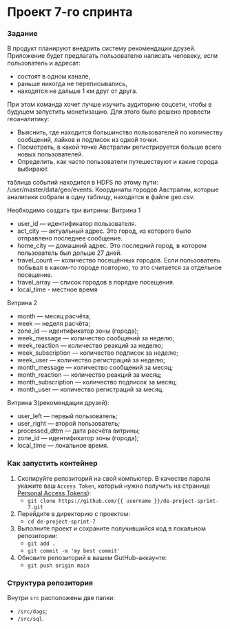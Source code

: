 # Проект 7-го спринта
### Задание
В продукт планируют внедрить систему рекомендации друзей. Приложение будет предлагать пользователю написать человеку, если пользователь и адресат:
* состоят в одном канале,
* раньше никогда не переписывались,
* находятся не дальше 1 км друг от друга.

При этом команда хочет лучше изучить аудиторию соцсети, чтобы в будущем запустить монетизацию. Для этого было решено провести геоаналитику:
* Выяснить, где находится большинство пользователей по количеству сообщений, лайков и подписок из одной точки.
* Посмотреть, в какой точке Австралии регистрируется больше всего новых пользователей.
* Определить, как часто пользователи путешествуют и какие города выбирают.

таблица событий находится в HDFS по этому пути: /user/master/data/geo/events.
Координаты городов Австралии, которые аналитики собрали в одну таблицу, находятся в файле geo.csv. 

Необходимо создать три витрины:
Витрина 1
* user_id — идентификатор пользователя.
* act_city — актуальный адрес. Это город, из которого было отправлено последнее сообщение.
* home_city — домашний адрес. Это последний город, в котором пользователь был дольше 27 дней.
* travel_count — количество посещённых городов. Если пользователь побывал в каком-то городе повторно, то это считается за отдельное посещение.
* travel_array — список городов в порядке посещения.
* local_time - местное время

Витрина 2
* month — месяц расчёта;
* week — неделя расчёта;
* zone_id — идентификатор зоны (города);
* week_message — количество сообщений за неделю;
* week_reaction — количество реакций за неделю;
* week_subscription — количество подписок за неделю;
* week_user — количество регистраций за неделю;
* month_message — количество сообщений за месяц;
* month_reaction — количество реакций за месяц;
* month_subscription — количество подписок за месяц;
* month_user — количество регистраций за месяц.

Витрина 3(рекомендации друзей):
* user_left — первый пользователь;
* user_right — второй пользователь;
* processed_dttm — дата расчёта витрины;
* zone_id — идентификатор зоны (города);
* local_time — локальное время.

### Как запустить контейнер

1. Скопируйте репозиторий на свой компьютер. В качестве пароля укажите ваш `Access Token`, который нужно получить на странице [Personal Access Tokens](https://github.com/settings/tokens)):
	* `git clone https://github.com/{{ username }}/de-project-sprint-7.git`
2. Перейдите в директорию с проектом: 
	* `cd de-project-sprint-7`
3. Выполните проект и сохраните получившийся код в локальном репозитории:
	* `git add .`
	* `git commit -m 'my best commit'`
4. Обновите репозиторий в вашем GutHub-аккаунте:
	* `git push origin main`

### Структура репозитория

Внутри `src` расположены две папки:
- `/src/dags`;
- `/src/sql`.
